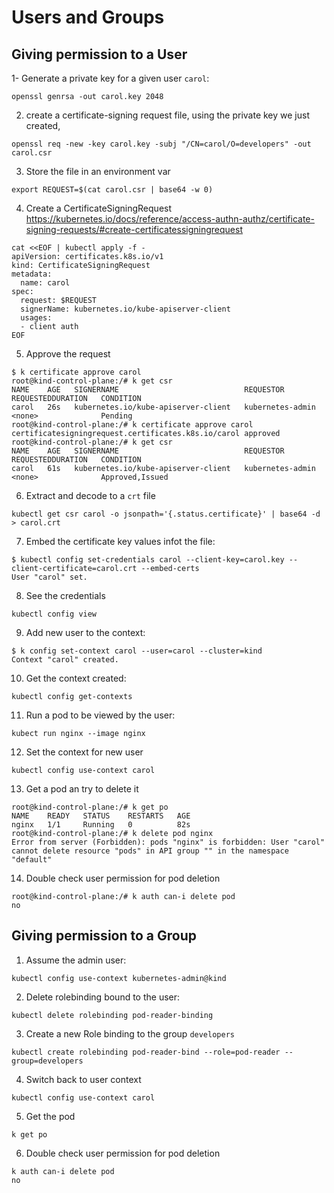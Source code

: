 # Users and Groups

## Giving permission to a User

1- Generate a private key for a given user `carol`:
```
openssl genrsa -out carol.key 2048
```

2. create a certificate-signing request file, using the private key we just created,
```
openssl req -new -key carol.key -subj "/CN=carol/O=developers" -out carol.csr
```

3. Store the file in an environment var
```
export REQUEST=$(cat carol.csr | base64 -w 0)
```

4. Create a CertificateSigningRequest
https://kubernetes.io/docs/reference/access-authn-authz/certificate-signing-requests/#create-certificatessigningrequest
```
cat <<EOF | kubectl apply -f -
apiVersion: certificates.k8s.io/v1
kind: CertificateSigningRequest
metadata:
  name: carol
spec:
  request: $REQUEST
  signerName: kubernetes.io/kube-apiserver-client
  usages:
  - client auth
EOF
```

5. Approve the request
```
$ k certificate approve carol
root@kind-control-plane:/# k get csr
NAME    AGE   SIGNERNAME                            REQUESTOR          REQUESTEDDURATION   CONDITION
carol   26s   kubernetes.io/kube-apiserver-client   kubernetes-admin   <none>              Pending
root@kind-control-plane:/# k certificate approve carol
certificatesigningrequest.certificates.k8s.io/carol approved
root@kind-control-plane:/# k get csr
NAME    AGE   SIGNERNAME                            REQUESTOR          REQUESTEDDURATION   CONDITION
carol   61s   kubernetes.io/kube-apiserver-client   kubernetes-admin   <none>              Approved,Issued
```

6. Extract and decode to a `crt` file
```
kubectl get csr carol -o jsonpath='{.status.certificate}' | base64 -d > carol.crt
```

7. Embed the certificate key values infot the file:
```
$ kubectl config set-credentials carol --client-key=carol.key --client-certificate=carol.crt --embed-certs
User "carol" set.
```

8. See the credentials
```
kubectl config view
```

9. Add new user to the context:
```
$ k config set-context carol --user=carol --cluster=kind
Context "carol" created.
```

10. Get the context created:
```
kubectl config get-contexts
```

11. Run a pod to be viewed by the user:
```
kubect run nginx --image nginx
```

12. Set the context for new user
```
kubectl config use-context carol
```

13. Get a pod an try to delete it
```
root@kind-control-plane:/# k get po
NAME    READY   STATUS    RESTARTS   AGE
nginx   1/1     Running   0          82s
root@kind-control-plane:/# k delete pod nginx
Error from server (Forbidden): pods "nginx" is forbidden: User "carol" cannot delete resource "pods" in API group "" in the namespace "default"
```

14. Double check user permission for pod deletion
```
root@kind-control-plane:/# k auth can-i delete pod
no
```

## Giving permission to a Group

1. Assume the admin user:
```
kubectl config use-context kubernetes-admin@kind
```

2. Delete rolebinding bound to the user:
```
kubectl delete rolebinding pod-reader-binding
```

3. Create a new Role binding to the group `developers`
```
kubectl create rolebinding pod-reader-bind --role=pod-reader --group=developers
```

4. Switch back to user context
```
kubectl config use-context carol
```

5. Get the pod
```
k get po
```

6. Double check user permission for pod deletion
```
k auth can-i delete pod
no
```
